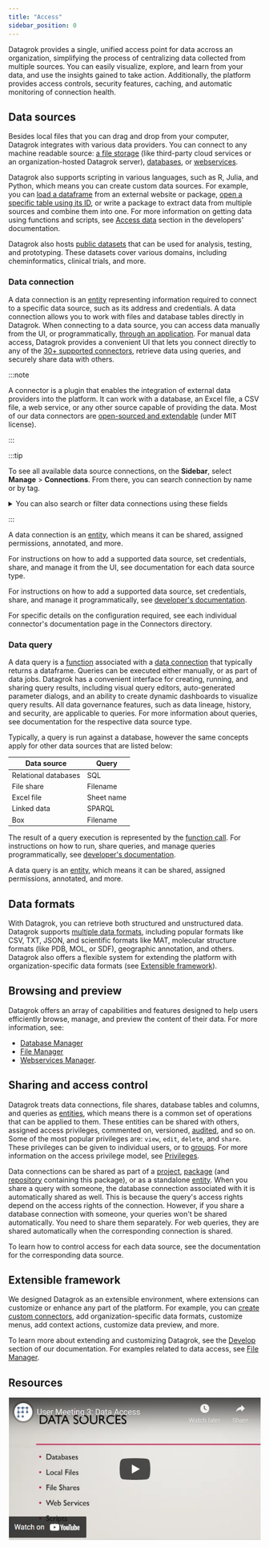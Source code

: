 ```yaml
---
title: "Access"
sidebar_position: 0
---
```


Datagrok provides a single, unified access point for data accross an organization, simplifying the process of centralizing data collected from multiple sources. You can easily visualize, explore, and learn from your data, and use the insights gained to take action. Additionally, the platform provides access controls, security features, caching, and automatic monitoring of connection health.

## Data sources

Besides local files that you can drag and drop from your computer, Datagrok integrates with various data providers. You can connect to any machine readable source: [a file storage](file-shares.md) (like third-party cloud services or an organization-hosted Datagrok server), [databases](databases.md), or [webservices](open-api.md).

Datagrok also supports scripting in various languages, such as R, Julia, and Python, which means you can create custom data sources. For example, you can [load a dataframe](https://public.datagrok.ai/js/samples/data-access/load-csv) from an external website or package, [open a specific table using its ID](https://public.datagrok.ai/js/samples/data-access/open-table-by-id), or write a package to extract data from multiple sources and combine them into one. For more information on getting data using functions and scripts, see [Access data](../develop/how-to/access-data.md/#reading-files) section in the developers' documentation.

Datagrok also hosts [public datasets](public-datasets.md) that can be used for analysis, testing, and prototyping. These datasets cover various domains, including cheminformatics, clinical trials, and more.

### Data connection

A data connection is an [entity](../datagrok/objects.md) representing information required to connect to a specific data
source, such as its address and credentials. A data connection allows you to work with files and database tables
directly in Datagrok. When connecting to a data source, you can access data manually from the UI, or programmatically,
[through an application](../develop/how-to/access-data.md). For manual data access, Datagrok provides a convenient UI
that lets you connect directly to any of the [30+ supported connectors](supported-connectors.md), retrieve data using
queries, and securely share data with others.

:::note

A connector is a plugin that enables the integration of external data providers into the platform. It can work with a
database, an Excel file, a CSV file, a web service, or any other source capable of providing the data. Most of our data
connectors are [open-sourced and extendable](https://github.com/datagrok-ai/public/tree/master/connectors) (under MIT
license).

:::

:::tip

To see all available data source connections, on the **Sidebar**, select **Manage** > **Connections**. From there, you can search connection by name or by tag.

<details>
<summary> You can also search or filter data connections using these fields </summary>

| Field       | Description                                 |
|-------------|---------------------------------------------|
| ID          |                                             |
| name        |                                             |
| server      |                                             |
| port        |                                             |
| db          |                                             |
| login       |                                             |
| dataSource  |                                             |
| description |                                             |
| createdOn   |                                             |
| updatedOn   |                                             |
| author      | [User](../govern/user.md) object         |
| starredBy   | [User](../govern/user.md) object         |
| commentedBy | [User](../govern/user.md) object         |
| usedBy      | [User](../govern/user.md) object         |

</details>

:::

A data connection is an [entity](../datagrok/objects.md), which means it can be shared, assigned permissions, annotated, and more.

For instructions on how to add a supported data source, set credentials, share, and manage it from the UI, see documentation for each data source type.

For instructions on how to add a supported data source, set credentials, share, and manage it programmatically, see [developer's documentation](../develop/how-to/access-data.md/#connections).

For specific details on the configuration required, see each individual connector's documentation page in the Connectors directory.

### Data query

A data query is a [function](../datagrok/functions/functions.md) associated with a [data connection](#data-connection)
that typically returns a dataframe. Queries can be executed either manually, or as part of data jobs.
Datagrok has a convenient interface for creating, running, and sharing query results, including visual query editors,
auto-generated parameter dialogs, and an ability to create dynamic dashboards to visualize query results. All data
governance features, such as data lineage, history, and security, are applicable to queries. For more information about
queries, see documentation for the respective data source type.

Typically, a query is run against a database, however the same concepts apply for other data sources that are listed
below:

| Data source          | Query      |
|----------------------|------------|
| Relational databases | SQL        |
| File share           | Filename   |
| Excel file           | Sheet name |
| Linked data          | SPARQL     |
| Box                  | Filename   |

The result of a query execution is represented by the [function call](../datagrok/functions/function-call.md). For instructions on how to run, share queries, and manage queries programmatically, see [developer's documentation](../develop/how-to/access-data.md).

A data query is an [entity](../datagrok/objects.md), which means it can be shared, assigned permissions, annotated, and more.

## Data formats

With Datagrok, you can retrieve both structured and unstructured data. Datagrok supports [multiple data formats](supported-formats.md), including popular formats like CSV, TXT, JSON, and scientific formats like MAT, molecular structure formats (like PDB, MOL, or SDF), geographic annotation, and others. Datagrok also offers a flexible system for extending the platform with organization-specific data formats (see [Extensible framework](#extensible-framework)).

## Browsing and preview

Datagrok offers an array of capabilities and features designed to help users efficiently browse, manage, and preview the content of their data. For more information, see:

* [Database Manager](databases.md/#database-manager)
* [File Manager](file-shares.md/#file-manager)
* [Webservices Manager](open-api.md/#webservices-manager).

## Sharing and access control

Datagrok treats data connections, file shares, database tables and columns, and queries as [entities](../datagrok/objects.md), which means there is a common set of operations that can be applied to them. These entities can be shared with others, assigned access privileges, commented on, versioned, [audited](../govern/audit.md), and so on. Some of the most popular privileges are: `view`, `edit`, `delete`, and `share`. These privileges can be given to individual users, or
to [groups](../govern/group.md). For more information on the access privilege model, see [Privileges](../govern/security.md#privileges).

Data connections can be shared as part of a [project](../datagrok/project.md), [package](../develop/develop.md#packages) (and [repository](connectors/git.md) containing this package), or as a standalone [entity](../datagrok/objects.md). When you share a query with someone, the database connection associated with it is automatically shared as well. This is because the query's access rights depend on the access rights of the connection. However, if you share a database connection with someone, your queries won't be shared automatically. You need to share them separately. For web queries, they are shared automatically when the corresponding connection is shared.

To learn how to control access for each data source, see the documentation for the corresponding data source.

## Extensible framework

We designed Datagrok as an extensible environment, where extensions can customize or enhance any part
of the platform. For example, you can [create custom connectors](create-custom-connectors.md), add organization-specific data formats, customize menus, add context actions, customize data preview, and more.

To learn more about extending and customizing Datagrok, see the [Develop](../develop/) section of our documentation. For examples related to data access, see [File Manager](file-shares.md/#file-manager).

## Resources

[![Data connection](../uploads/youtube/data_access.png "Open on Youtube")](https://www.youtube.com/watch?v=dKrCk38A1m8\&t=1048s)
